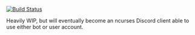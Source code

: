 [![Build Status](https://travis-ci.com/naryl/dithcord-tui.svg?branch=master)](https://travis-ci.com/naryl/dithcord-tui)

Heavily WIP, but will eventually become an ncurses Discord client able to use either bot or user account.
